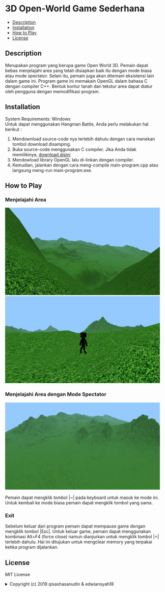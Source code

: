 # 3D Open-World Game Sederhana

* [Description](#description)
* [Installation](#installation)
* [How to Play](#howtoplay)
* [License](#license)

## Description
Merupakan program yang berupa game Open World 3D. Pemain dapat bebas menjelajahi area yang telah disiapkan baik itu dengan mode biasa atau mode spectator. Selain itu, pemain juga akan ditemani eksistensi lain dalam game ini. Program game ini memakain OpenGL dalam bahasa C dengan compiler C++. Bentuk kontur tanah dan tekstur area dapat diatur oleh pengguna dengan memodifikasi program. 

## Installation
System Requirements: Windows
<br>
Untuk dapat menggunakan Hangman Battle, Anda perlu melakukan hal berikut :
1. Mendownload source-code nya terlebih dahulu dengan cara menekan tombol download disamping.
2. Buka source-code menggunakan C compiler. Jika Anda tidak memilikinya, [download disini](https://sourceforge.net/projects/orwelldevcpp/files/latest/download)
3. Mendowload library OpenGL lalu di-linkan dengan compiler.
3. Kemudian, jalankan dengan cara meng-compile main-program.cpp atau langsung meng-run main-program.exe.

## How to Play
### Menjelajahi Area
![eksplor](/ss/eksplor.png)
![eksplor2](/ss/eksplor2.png)

### Menjelajahi Area dengan Mode Spectator
![eksplorspec](/ss/eksplorspec.png)

Pemain dapat mengklik tombol |~| pada keyboard untuk masuk ke mode ini. Untuk kembali ke mode biasa pemain dapat mengklik tombol yang sama.
### Exit
Sebelum keluar dari program pemain dapat mempause game dengan mengklik tombol |Esc|. Untuk keluar game, pemain dapat menggunakan kombinasi Alt+F4 (force close) namun dianjurkan untuk mengklik tombol |=| terlebih dahulu. Hal ini ditujukan untuk mengclear memory yang terpakai ketika program dijalankan.

## License

MIT License
<details>
  <summary>Copyright (c) 2019 qisashasanudin & edwiansyah18</summary>

<p align="justify">Permission is hereby granted, free of charge, to any person obtaining a copy
of this software and associated documentation files (the "Software"), to deal
in the Software without restriction, including without limitation the rights
to use, copy, modify, merge, publish, distribute, sublicense, and/or sell
copies of the Software, and to permit persons to whom the Software is
furnished to do so, subject to the following conditions:</p>

<p align="justify">The above copyright notice and this permission notice shall be included in all
copies or substantial portions of the Software.</p>

<p align="justify">The software is provided "as is", without warranty of any kind, express or
Implied, including but not limited to the warranties of merchantability,
Fitness for a particular purpose and noninfringement. In no event shall the
Authors or copyright holders be liable for any claim, damages or other
Liability, whether in an action of contract, tort or otherwise, arising from,
Out of or in connection with the software or the use or other dealings in the
Software.</p>

</details>
